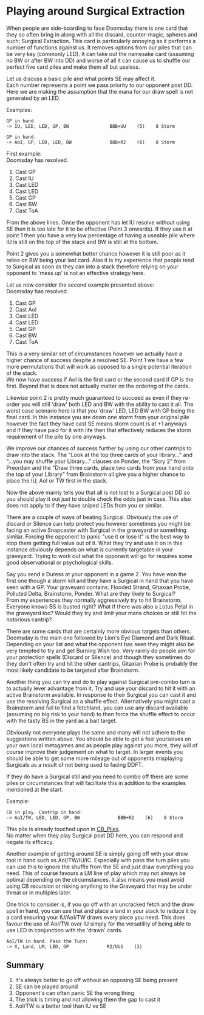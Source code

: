 # Playing around Surgical Extraction

When people are side-boarding to face Doomsday there is one card that they so
often bring in along with all the discard, counter-magic, spheres and such;
Surgical Extraction. This card is particularly annoying as it performs a number
of functions against us. It removes options from our piles that can be very key
(commonly LED). It can take out the namesake card (assuming no BW or after BW
into DD) and worse of all it can cause us to shuffle our perfect five card piles
and make them all but useless.

Let us discuss a basic pile and what points SE may affect it.  
Each number represents a point we pass priority to our opponent post DD.  
Here we are making the assumption that the mana for our draw spell is not
generated by an LED.

Examples:

```
GP in hand.
-> IU, LED, LED, GP, BW               BBB+UU    (5)    8 Storm

GP in hand.
-> AoI, GP, LED, LED, BW              BBB+R2    (6)    8 Storm
```

First example:  
Doomsday has resolved.

1. Cast GP
2. Cast IU
3. Cast LED
4. Cast LED
5. Cast GP
6. Cast BW
7. Cast ToA

From the above lines. Once the opponent has let IU resolve without using SE then
it is too late for it to be effective (Point 3 onwards). If they use it at point
1 then you have a very low percentage of having a useable pile where IU is still
on the top of the stack and BW is still at the bottom.

Point 2 gives you a somewhat better chance however it is still poor as it relies
on BW being your last card. Alas it is my experience that people tend to
Surgical as soon as they can into a stack therefore relying on your opponent to
'mess up' is not an effective strategy here.

Let us now consider the second example presented above:  
Doomsday has resolved.

1. Cast GP
2. Cast AoI
3. Cast LED
4. Cast LED
5. Cast GP
6. Cast BW
7. Cast ToA

This is a very similar set of circumstances however we actually have a higher
chance of success despite a resolved SE. Point 1 we have a few more permutations
that will work as opposed to a single potential iteration of the stack.  
We now have success if AoI is the first card or the second card if GP is the
first. Beyond that is does not actually matter on the ordering of the cards.

Likewise point 2 is pretty much guaranteed to succeed as even if they re-order
you will still 'draw' both LED and BW with the ability to cast it all. The worst
case scenario here is that you 'draw' LED, LED BW with GP being the final card.
In this instance you are down one storm from your original pile however the fact
they have cast SE means storm count is at +1 anyways and if they have paid for
it with life then that effectively reduces the storm requirement of the pile by
one anyways.

We improve our chances of success further by using our other cantrips to draw
into the stack. The "Look at the top three cards of your library..." and "...you
may shuffle your Library..." clauses on Ponder, the "Scry 2" from Preordain and
the "Draw three cards, place two cards from your hand onto the top of your
Library" from Brainstorm all give you a higher chance to place the IU, AoI or TW
first in the stack.

Now the above mainly tells you that all is not lost to a Surgical post DD so you
should play it out just to double check the odds just in case. This also does
not apply to if they have sniped LEDs from you or similar.

There are a couple of ways of beating Surgical. Obviously the use of discard or
Silence can help protect you however sometimes you might be facing an active
Snapcaster with Surgical in the graveyard or something similar. Forcing the
opponent to panic "use it or lose it" is the best way to stop them getting full
value out of it. What they try and use it on in this instance obviously depends
on what is currently targetable in your graveyard. Trying to work out what the
opponent will go for requires some good observational or psychological skills.

Say you send a Duress at your opponent in a game 2. You have won the first one
though a storm kill and they have a Surgical in hand that you have seen with a
GP. Your graveyard contains: Flooded Strand, Gitaxian Probe, Polluted Delta,
Brainstorm, Ponder. What are they likely to Surgical?  
From my experiences they normally aggressively try to hit Brainstorm. Everyone
knows BS is busted right? What if there was also a Lotus Petal in the graveyard
too? Would they try and limit your mana choices or still hit the notorious
cantrip?

There are some cards that are certainly more obvious targets than others.
Doomsday is the main one followed by Lion's Eye Diamond and Dark Ritual.
Depending on your list and what the opponent has seen they might also be very
tempted to try and get Burning Wish too. Very rarely do people aim for your
protection spells (Discard or Silence) and though they sometimes do they don't
often try and hit the other cantrips, Gitaxian Probe is probably the most likely
candidate to be targeted after Brainstorm.

Another thing you can try and do to play against Surgical pre-combo turn is to
actually lever advantage from it. Try and use your discard to hit it with an
active Brainstorm available. In response to their Surgical you can cast it and
use the resolving Surgical as a shuffle effect. Alternatively you might cast a
Brainstorm and fail to find a fetchland, you can use any discard available
(assuming no big risk to your hand) to then force the shuffle effect to occur
with the tasty BS in the yard as a bait target.

Obviously not everyone plays the same and many will not adhere to the
suggestions written above. You should be able to get a feel yourselves on your
own local metagames and as people play against you more, they will of course
improve their judgement on what to target. In larger events you should be able
to get some more mileage out of opponents misplaying Surgicals as a result of
not being used to facing DDFT.

If they do have a Surgical still and you need to combo off there are some piles
or circumstances that will facilitate this in addition to the examples mentioned
at the start.

Example:

```
CB in play. Cantrip in hand:
-> AoI/TW, LED, LED, GP, BW              BBB+R2    (6)    8 Storm
```

This pile is already touched upon in
[CB_Piles](http://ddft.wiki/pages-output/cb-piles/).  
No matter when they play Surgical post DD here, you can respond and negate its
efficacy.

Another example of getting around SE is simply going off with your draw tool in
hand such as AoI/TW/IU/IC. Especially with pass the turn piles you can use this
to ignore the shuffle from the SE and just draw everything you need. This of
course favours a LM line of play which may not always be optimal depending on
the circumstances. It also means you must avoid using CB recursion or risking
anything to the Graveyard that may be under threat or in multiples later.

One trick to consider is, if you go off with an uncracked fetch and the draw
spell in hand, you can use that and place a land in your stack to reduce it by a
card ensuring your IU/AoI/TW draws every piece you need. This does favour the
use of AoI/TW over IU simply for the versatility of being able to use LED in
conjunction with the 'drawn' cards.

```
AoI/TW in hand. Pass the Turn:
-> X, Land, LM, LED, GP              R2/UU1    (3)
```

## Summary

1. It's always better to go off without an opposing SE being present
2. SE can be played around
3. Opponent's can often panic SE the wrong thing
4. The trick is timing and not allowing them the gap to cast it
5. AoI/TW is a better tool than IU vs SE

